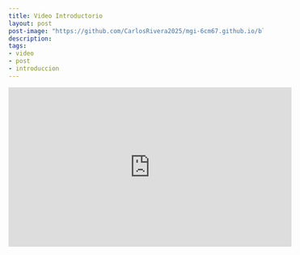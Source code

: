 ```yaml
---
title: Video Introductorio
layout: post
post-image: "https://github.com/CarlosRivera2025/mgi-6cm67.github.io/blob/main/assets/images/Video%20thumbnail.jpg"
description: 
tags:
- video
- post
- introduccion
---
```


<iframe width="560" height="315" src="https://www.youtube.com/embed/p9TlU0nOc0U?si=fJkMZI3bztJrvTwT" title="YouTube video player" frameborder="0" allow="accelerometer; autoplay; clipboard-write; encrypted-media; gyroscope; picture-in-picture; web-share" referrerpolicy="strict-origin-when-cross-origin" allowfullscreen></iframe>
